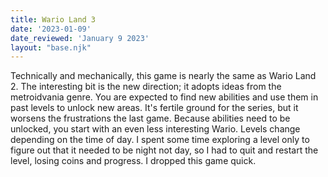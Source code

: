 ```yaml
---
title: Wario Land 3
date: '2023-01-09'
date_reviewed: 'January 9 2023'
layout: "base.njk"
---
```


Technically and mechanically, this game is nearly the same as Wario Land 2. The interesting bit is the new direction; it adopts ideas from the metroidvania genre. You are expected to find new abilities and use them in past levels to unlock new areas. It's fertile ground for the series, but it worsens the frustrations the last game. Because abilities need to be unlocked, you start with an even less interesting Wario. Levels change depending on the time of day. I spent some time exploring a level only to figure out that it needed to be night not day, so I had to quit and restart the level, losing coins and progress. I dropped this game quick.